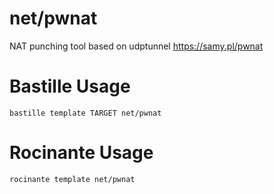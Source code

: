 # net/pwnat
NAT punching tool based on udptunnel
https://samy.pl/pwnat

# Bastille Usage
```shell
bastille template TARGET net/pwnat
```

# Rocinante Usage
```shell
rocinante template net/pwnat
```
